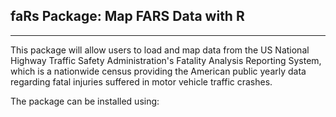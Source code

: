 ## faRs Package: Map FARS Data with R

-------------------------------------

This package will allow users to load and map data from the US National Highway Traffic Safety Administration's Fatality Analysis Reporting System, which is a nationwide census providing the American public yearly data regarding fatal injuries suffered in motor vehicle traffic crashes.

The package can be installed using:
